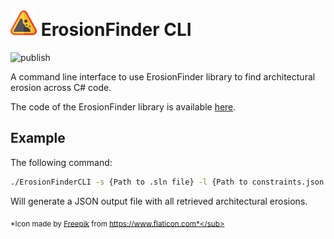 <a href="icon.png"><img width="42px" height="42px" src="icon.png" /></a> ErosionFinder CLI
==================================
![publish](https://github.com/rafaatsouza/erosion-finder-cli/workflows/publish/badge.svg)

A command line interface to use ErosionFinder library to find architectural erosion across C# code.

The code of the ErosionFinder library is available [here](https://github.com/rafaatsouza/erosion-finder).

Example
------------
The following command:
```sh
./ErosionFinderCLI -s {Path to .sln file} -l {Path to constraints.json file} -o {Output file path}
```

Will generate a JSON output file with all retrieved architectural erosions.

<sub>*Icon made by [Freepik](https://www.flaticon.com/authors/freepik) from https://www.flaticon.com*</sub>
